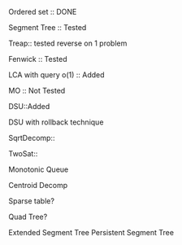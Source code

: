 Ordered set :: DONE

Segment Tree :: Tested

Treap:: tested reverse on 1 problem

Fenwick :: Tested

LCA  with query o(1) :: Added

MO :: Not Tested

DSU::Added

DSU with rollback technique

SqrtDecomp::

TwoSat::

Monotonic Queue

Centroid Decomp

Sparse table?

Quad Tree?

Extended Segment Tree
Persistent Segment Tree
